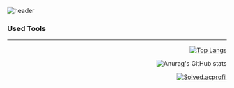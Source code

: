 <!-- ### Hi there 👋 -->
![header](https://capsule-render.vercel.app/api?type=waving&color=timeAuto&height=300&section=header&text=Hello!👋&fontSize=90)

<h3>Used Tools</h3>

___

<div align="right" class="scores">
    
    
  [![Top Langs](https://github-readme-stats.vercel.app/api/top-langs/?username=jaemin-s&layout=compact)](https://github.com/jaemin-s/github-readme-stats)

  ![Anurag's GitHub stats](https://github-readme-stats.vercel.app/api?username=jaemin-s&show_icons=true&theme=dracula)
  
  [![Solved.acprofil](http://mazassumnida.wtf/api/generate_badge?boj=jaemin4033)](https://solved.ac/jaemin4033)
    

 
<!--
**jaemin-s/jaemin-s** is a ✨ _special_ ✨ repository because its `README.md` (this file) appears on your GitHub profile.

Here are some ideas to get you started:

- 🔭 I’m currently working on ...
- 🌱 I’m currently learning ...
- 👯 I’m looking to collaborate on ...
- 🤔 I’m looking for help with ...
- 💬 Ask me about ...
- 📫 How to reach me: ...
- 😄 Pronouns: ...
- ⚡ Fun fact: ...
-->
